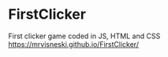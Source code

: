 # FirstClicker
First clicker game coded in JS, HTML and CSS
https://mrvisneski.github.io/FirstClicker/
